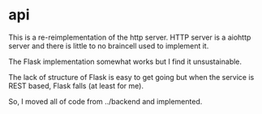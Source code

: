 # api

This is a re-reimplementation of the http server. HTTP server is a aiohttp server and 
there is little to no braincell used to implement it.

The Flask implementation somewhat works but I find it unsustainable. 

The lack of structure of Flask is easy to get going but when the service is 
REST based, Flask falls (at least for me). 

So, I moved all of code from ../backend and implemented.
